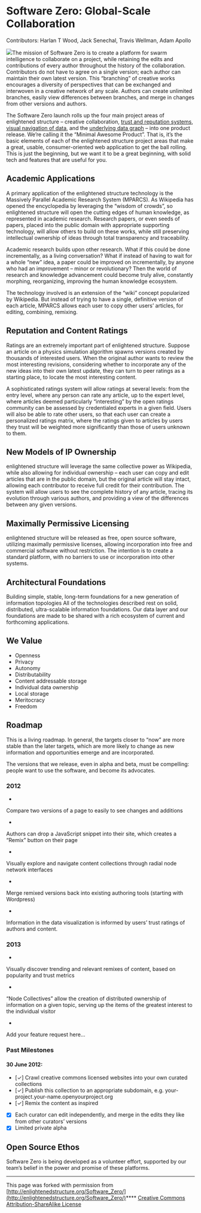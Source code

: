 # Software Zero: Global-Scale Collaboration
 Contributors: Harlan T Wood, Jack Senechal, Travis Wellman, Adam Apollo 

![](http://enlightenedstructure.org/IMG/massively-parallel-academic-research-sys1-300x200-2-185x185.png)The mission of Software Zero is to create a platform for swarm intelligence to collaborate on a project, while retaining the edits and contributions of every author throughout the history of the collaboration. Contributors do not have to agree on a single version; each author can maintain their own latest version. This “branching” of creative works encourages a diversity of perspectives that can be exchanged and interwoven in a creative network of any scale. Authors can create unlimited branches, easily view differences between branches, and merge in changes from other versions and authors.

The Software Zero launch rolls up the four main project areas of enlightened structure – creative collaboration, [trust and reputation systems](http://enlightenedstructure.org/Trust_Exchange), [visual navigation of data](http://enlightenedstructure.org/Core_Network), and the [underlying data graph](http://enlightenedstructure.org/BaseParadigm) – into one product release. We’re calling it the “Minimal Awesome Product”. That is, it’s the basic elements of each of the enlightened structure project areas that make a great, usable, consumer-oriented web application to get the ball rolling. This is just the beginning, but we want it to be a great beginning, with solid tech and features that are useful for you.

## Academic Applications
A primary application of the enlightened structure technology is the Massively Parallel Academic Research System (MPARCS). As Wikipedia has opened the encyclopedia by leveraging the “wisdom of crowds”, so enlightened structure will open the cutting edges of human knowledge, as represented in academic research. Research papers, or even seeds of papers, placed into the public domain with appropriate supporting technology, will allow others to build on these works, while still preserving intellectual ownership of ideas through total transparency and traceability.

Academic research builds upon other research. What if this could be done incrementally, as a living conversation? What if instead of having to wait for a whole “new” idea, a paper could be improved on incrementally, by anyone who had an improvement – minor or revolutionary? Then the world of research and knowledge advancement could become truly alive, constantly morphing, reorganizing, improving the human knowledge ecosystem.

The technology involved is an extension of the “wiki” concept popularized by Wikipedia. But instead of trying to have a single, definitive version of each article, MPARCS allows each user to copy other users’ articles, for editing, combining, remixing.

## Reputation and Content Ratings
Ratings are an extremely important part of enlightened structure. Suppose an article on a physics simulation algorithm spawns versions created by thousands of interested users. When the original author wants to review the most interesting revisions, considering whether to incorporate any of the new ideas into their own latest update, they can turn to peer ratings as a starting place, to locate the most interesting content.

A sophisticated ratings system will allow ratings at several levels: from the entry level, where any person can rate any article, up to the expert level, where articles deemed particularly “interesting” by the open ratings community can be assessed by credentialed experts in a given field. Users will also be able to rate other users, so that each user can create a personalized ratings matrix, where the ratings given to articles by users they trust will be weighted more significantly than those of users unknown to them.

## New Models of IP Ownership
enlightened structure will leverage the same collective power as Wikipedia, while also allowing for individual ownership – each user can copy and edit articles that are in the public domain, but the original article will stay intact, allowing each contributor to receive full credit for their contribution. The system will allow users to see the complete history of any article, tracing its evolution through various authors, and providing a view of the differences between any given versions.

## Maximally Permissive Licensing
enlightened structure will be released as free, open source software, utilizing maximally permissive licenses, allowing incorporation into free and commercial software without restriction. The intention is to create a standard platform, with no barriers to use or incorporation into other systems.

## Architectural Foundations
Building simple, stable, long-term foundations for a new generation of information topologies All of the technologies described rest on solid, distributed, ultra-scalable information foundations. Our data layer and our foundations are made to be shared with a rich ecosystem of current and forthcoming applications.

## We Value
* Openness
* Privacy
* Autonomy
* Distributability
* Content addressable storage
* Individual data ownership
* Local storage
* Meritocracy
* Freedom
## Roadmap
This is a living roadmap. In general, the targets closer to “now” are more stable than the later targets, which are more likely to change as new information and opportunities emerge and are incorporated.

The versions that we release, even in alpha and beta, must be compelling: people want to use the software, and become its advocates.

### 2012
* 
Compare two versions of a page to easily to see changes and additions


* 
Authors can drop a JavaScript snippet into their site, which creates a “Remix” button on their page


* 
Visually explore and navigate content collections through radial node network interfaces


* 
Merge remixed versions back into existing authoring tools (starting with Wordpress)


* 
Information in the data visualization is informed by users’ trust ratings of authors and content.


### 2013
* 
Visually discover trending and relevant remixes of content, based on popularity and trust metrics


* 
“Node Collectives” allow the creation of distributed ownership of information on a given topic, serving up the items of the greatest interest to the individual visitor


* 
Add your feature request here…


### Past Milestones
#### 30 June 2012:
* [✓] Crawl creative commons licensed websites into your own curated collections
* [✓] Publish this collection to an appropriate subdomain, e.g. your-project.your-name.openyourproject.org
* [✓] Remix the content as inspired
* [x] Each curator can edit independently, and merge in the edits they like from other curators’ versions
* [x] Limited private alpha
## Open Source Ethos
Software Zero is being developed as a volunteer effort, supported by our team’s belief in the power and promise of these platforms.

****
 This page was forked with permission from [http://enlightenedstructure.org/Software_Zero/](http://enlightenedstructure.org/Software_Zero/)****
[Creative Commons Attribution-ShareAlike License](http://creativecommons.org/licenses/by-sa/3.0/)